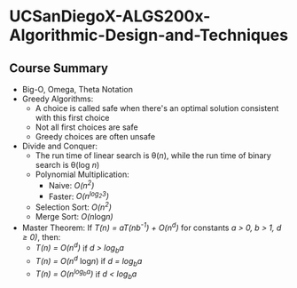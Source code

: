 # UCSanDiegoX-ALGS200x-Algorithmic-Design-and-Techniques

## Course Summary
- Big-O, Omega, Theta Notation
- Greedy Algorithms:
  - A choice is called safe when there's an optimal solution consistent with this first choice
  - Not all first choices are safe
  - Greedy choices are often unsafe
- Divide and Conquer:
  - The run time of linear search is θ(*n*), while the run time of binary search is θ(log *n*)
  - Polynomial Multiplication:
    - Naive: *O(n<sup>2</sup>)*
    - Faster: *O(n<sup>log<sub>2</sub>3</sup>)*
  - Selection Sort: *O(n<sup>2</sup>)*
  - Merge Sort: *O(n*log*n)*
- Master Theorem: If *T(n) = aT(nb<sup>-1</sup>) + O(n<sup>d</sup>)* for constants *a > 0, b > 1, d ≥ 0)*, then: 
  - *T(n) = O(n<sup>d</sup>)* if *d > log<sub>b</sub>a*
  - *T(n) = O(n<sup>d</sup>* log*n*) if *d = log<sub>b</sub>a*
  - *T(n) = O(n<sup>log<sub>b</sub>a</sup>)* if *d < log<sub>b</sub>a*
